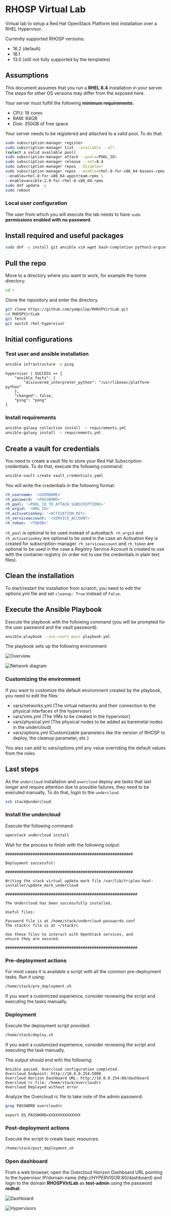 # RHOSP Virtual Lab

Virtual lab to setup a Red Hat OpenStack Platform test installation over a RHEL Hypervisor.

Currently supported RHOSP versions:

- 16.2 (default)
- 16.1
- 13.0 (still not fully supported by the templates)

## Assumptions

This document assumes that you run a **RHEL 8.4** installation in your server. The steps for other OS versions may differ from the exposed here.

Your server must fulfill the following **minimum requirements**:

  * CPU: 16 cores
  * RAM: 64GB
  * Disk: 350GB of free space

Your server needs to be registered and attached to a valid pool. To do that:

```bash
sudo subscription-manager register
sudo subscription-manager list --available --all
(select a valid available pool)
sudo subscription-manager attach --pool=<POOL_ID>
sudo subscription-manager release --set=8.4
sudo subscription-manager repos --disable=*
sudo subscription-manager repos --enable=rhel-8-for-x86_64-baseos-rpms \
--enable=rhel-8-for-x86_64-appstream-rpms \
--enable=ansible-2.9-for-rhel-8-x86_64-rpms
sudo dnf update -y
sudo reboot
```

### Local user configuration

The user from which you will execute the lab needs to have `sudo` **permissions enabled with no password**.

## Install required and useful packages

```bash
sudo dnf -y install git ansible vim wget bash-completion python3-argcomplete tmux tcpdump rhel-system-roles
```

## Pull the repo

Move to a directory where you want to work, for example the home directory:

```bash
cd ~
```

Clone the repository and enter the directory.

```bash
git clone https://github.com/yampilop/RHOSPVirtLab.git
cd RHOSPVirtLab
git fetch
git switch rhel-hypervisor
```

## Initial configurations

### Test user and ansible installation

```bash
ansible infrastructure -m ping
```

```
hypervisor | SUCCESS => {
    "ansible_facts": {
        "discovered_interpreter_python": "/usr/libexec/platform-python"
    },
    "changed": false,
    "ping": "pong"
}
```

### Install requirements

```bash
ansible-galaxy collection install -r requirements.yml
ansible-galaxy install -r requirements.yml
```

## Create a vault for credentials

You need to create a vault file to store your Red Hat Subscription credentials. To do that, execute the following command:

```bash
ansible-vault create vault_credentials.yaml
```

You will write the credentials in the following format:

```yml
rh_username: '<USERNAME>'
rh_password: '<PASSWORD>'
rh_pool: '<POOL_ID_TO_ATTACH_SUBSCRIPTIONS>'
rh_orgid: '<ORG_ID>'
rh_activationkey: '<ACTIVATION_KEY>'
rh_serviceaccount: '<SERVICE_ACCOUNT>'
rh_token: '<TOKEN>'
```

`rh_pool` is optional to be used instead of autoattach.
`rh_orgid` and `rh_activationkey` are optional to be used in the case an Activation Key is created for subscription-manager.
`rh_serviceaccount` and `rh_token` are optional to be used in the case a Registry Service Account is created to use with the container registry (in order not to use the credentials in plain text files).

## Clean the installation

To start/restart the installation from scratch, you need to edit the options.yml file and set `cleanup: True` instead of `False`.

## Execute the Ansible Playbook

Execute the playbook with the following command (you will be prompted for the user password and the vault password):

```bash
ansible-playbook --ask-vault-pass playbook.yml
```

The playbook sets up the following environment:

![Overview](images/overview.png)

![Network diagram](images/network_diagram.png)

### Customizing the environment

If you want to customize the default environment created by the playbook, you need to edit the files:

- vars/networks.yml (The virtual networks and their connection to the physical interfaces of the hypervisor)
- vars/vms.yml (The VMs to be created in the hypervisor)
- vars/physical.yml (The physical nodes to be added as baremetal nodes in the undercloud)
- vars/options.yml (Customizable parameters like the version of RHOSP to deploy, the cleanup parameter, etc.)

You also can add to vars/options.yml any value overriding the default values from the roles.

## Last steps

As the `undercloud` installation and `overcloud` deploy are tasks that last longer and require attention due to possible failures, they need to be executed manually. To do that, login to the `undercloud`:

```bash
ssh stack@undercloud
```

### Install the undercloud

Execute the following command:

```bash
openstack undercloud install
```

Wait for the process to finish with the following output:

```
########################################################

Deployment successful!

########################################################

Writing the stack virtual update mark file /var/lib/tripleo-heat-installer/update_mark_undercloud

##########################################################

The Undercloud has been successfully installed.

Useful files:

Password file is at /home/stack/undercloud-passwords.conf
The stackrc file is at ~/stackrc

Use these files to interact with OpenStack services, and
ensure they are secured.

##########################################################
```

### Pre-deployment actions

For most cases it is available a script with all the common pre-deployment tasks. Run it using:

```bash
/home/stack/pre_deployment.sh
```

If you want a customized experience, consider reviewing the script and executing the tasks manually.

### Deployment

Execute the deployment script provided:

```bash
/home/stack/deploy.sh
```

If you want a customized experience, consider reviewing the script and executing the task manually.

The output should end with the following:

```
Ansible passed. Overcloud configuration completed.
Overcloud Endpoint: http://10.0.0.254:5000
Overcloud Horizon Dashboard URL: http://10.0.0.254:80/dashboard
Overcloud rc file: /home/stack/overcloudrc
Overcloud Deployed without error
```

Analyze the Overcloud rc file to take note of the admin password:

```bash
grep PASSWORD overcloudrc
```

```
export OS_PASSWORD=XXXXXXXXXXXXXX
```

### Post-deployment actions

Execute the script to create basic resources:

```bash
/home/stack/post_deployment.sh
```

### Open dashboard

From a web browser, open the Overcloud Horizon Dashboard URL pointing to the hypervisor IP/domain name (http://HYPERVISOR:80/dashboard) and login to the domain **RHOSPVirtLab** as **test-admin** using the password **redhat**.

![Dashboard](images/dashboard.png)

![Hypervisors](images/hypervisors.png)

